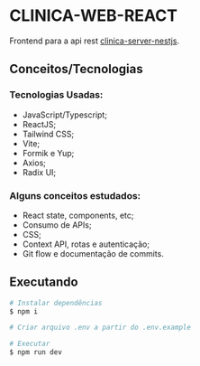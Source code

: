 # CLINICA-WEB-REACT

Frontend para a api rest [clinica-server-nestjs](https://github.com/FernandoLins8/).

## Conceitos/Tecnologias

### Tecnologias Usadas:

- JavaScript/Typescript;
- ReactJS;
- Tailwind CSS;
- Vite;
- Formik e Yup;
- Axios;
- Radix UI;

### Alguns conceitos estudados:

- React state, components, etc;
- Consumo de APIs;
- CSS;
- Context API, rotas e autenticação;
- Git flow e documentação de commits.

## Executando

```bash
# Instalar dependências
$ npm i

# Criar arquivo .env a partir do .env.example

# Executar
$ npm run dev

```
